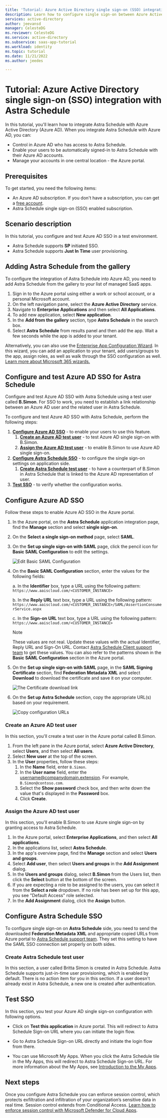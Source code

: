 ```yaml
---
title: 'Tutorial: Azure Active Directory single sign-on (SSO) integration with Astra Schedule'
description: Learn how to configure single sign-on between Azure Active Directory and Astra Schedule.
services: active-directory
author: jeevansd
manager: CelesteDG
ms.reviewer: CelesteDG
ms.service: active-directory
ms.subservice: saas-app-tutorial
ms.workload: identity
ms.topic: tutorial
ms.date: 11/21/2022
ms.author: jeedes

---
```


# Tutorial: Azure Active Directory single sign-on (SSO) integration with Astra Schedule

In this tutorial, you'll learn how to integrate Astra Schedule with Azure Active Directory (Azure AD). When you integrate Astra Schedule with Azure AD, you can:

* Control in Azure AD who has access to Astra Schedule.
* Enable your users to be automatically signed-in to Astra Schedule with their Azure AD accounts.
* Manage your accounts in one central location - the Azure portal.

## Prerequisites

To get started, you need the following items:

* An Azure AD subscription. If you don't have a subscription, you can get a [free account](https://azure.microsoft.com/free/).
* Astra Schedule single sign-on (SSO) enabled subscription.

## Scenario description

In this tutorial, you configure and test Azure AD SSO in a test environment.

* Astra Schedule supports **SP** initiated SSO.
* Astra Schedule supports **Just In Time** user provisioning.

## Adding Astra Schedule from the gallery

To configure the integration of Astra Schedule into Azure AD, you need to add Astra Schedule from the gallery to your list of managed SaaS apps.

1. Sign in to the Azure portal using either a work or school account, or a personal Microsoft account.
1. On the left navigation pane, select the **Azure Active Directory** service.
1. Navigate to **Enterprise Applications** and then select **All Applications**.
1. To add new application, select **New application**.
1. In the **Add from the gallery** section, type **Astra Schedule** in the search box.
1. Select **Astra Schedule** from results panel and then add the app. Wait a few seconds while the app is added to your tenant.

 Alternatively, you can also use the [Enterprise App Configuration Wizard](https://portal.office.com/AdminPortal/home?Q=Docs#/azureadappintegration). In this wizard, you can add an application to your tenant, add users/groups to the app, assign roles, as well as walk through the SSO configuration as well. [Learn more about Microsoft 365 wizards.](/microsoft-365/admin/misc/azure-ad-setup-guides)


## Configure and test Azure AD SSO for Astra Schedule

Configure and test Azure AD SSO with Astra Schedule using a test user called **B.Simon**. For SSO to work, you need to establish a link relationship between an Azure AD user and the related user in Astra Schedule.

To configure and test Azure AD SSO with Astra Schedule, perform the following steps:

1. **[Configure Azure AD SSO](#configure-azure-ad-sso)** - to enable your users to use this feature.
    1. **[Create an Azure AD test user](#create-an-azure-ad-test-user)** - to test Azure AD single sign-on with B.Simon.
    1. **[Assign the Azure AD test user](#assign-the-azure-ad-test-user)** - to enable B.Simon to use Azure AD single sign-on.
1. **[Configure Astra Schedule SSO](#configure-astra-schedule-sso)** - to configure the single sign-on settings on application side.
    1. **[Create Astra Schedule test user](#create-astra-schedule-test-user)** - to have a counterpart of B.Simon in Astra Schedule that is linked to the Azure AD representation of user.
1. **[Test SSO](#test-sso)** - to verify whether the configuration works.

## Configure Azure AD SSO

Follow these steps to enable Azure AD SSO in the Azure portal.

1. In the Azure portal, on the **Astra Schedule** application integration page, find the **Manage** section and select **single sign-on**.
1. On the **Select a single sign-on method** page, select **SAML**.
1. On the **Set up single sign-on with SAML** page, click the pencil icon for **Basic SAML Configuration** to edit the settings.

   ![Edit Basic SAML Configuration](common/edit-urls.png)

1. On the **Basic SAML Configuration** section, enter the values for the following fields:

    a. In the **Identifier** box, type a URL using the following pattern:
    `https://www.aaiscloud.com/<CUSTOMER_INSTANCE>`

    b. In the **Reply URL** text box, type a URL using the following pattern:
    `https://www.aaiscloud.com/<CUSTOMER_INSTANCE>/SAML/AssertionConsumerService.aspx`
    
    c. In the **Sign-on URL** text box, type a URL using the following pattern:
    `https://www.aaiscloud.com/<CUSTOMER_INSTANCE>`

	> [!NOTE]
	> These values are not real. Update these values with the actual Identifier, Reply URL and Sign-On URL. Contact [Astra Schedule Client support team](https://help.adastra.live) to get these values. You can also refer to the patterns shown in the **Basic SAML Configuration** section in the Azure portal.

1. On the **Set up single sign-on with SAML** page, in the **SAML Signing Certificate** section,  find **Federation Metadata XML** and select **Download** to download the certificate and save it on your computer.

	![The Certificate download link](common/metadataxml.png)

1. On the **Set up Astra Schedule** section, copy the appropriate URL(s) based on your requirement.

	![Copy configuration URLs](common/copy-configuration-urls.png)

### Create an Azure AD test user

In this section, you'll create a test user in the Azure portal called B.Simon.

1. From the left pane in the Azure portal, select **Azure Active Directory**, select **Users**, and then select **All users**.
1. Select **New user** at the top of the screen.
1. In the **User** properties, follow these steps:
   1. In the **Name** field, enter `B.Simon`.  
   1. In the **User name** field, enter the username@companydomain.extension. For example, `B.Simon@contoso.com`.
   1. Select the **Show password** check box, and then write down the value that's displayed in the **Password** box.
   1. Click **Create**.

### Assign the Azure AD test user

In this section, you'll enable B.Simon to use Azure single sign-on by granting access to Astra Schedule.

1. In the Azure portal, select **Enterprise Applications**, and then select **All applications**.
1. In the applications list, select **Astra Schedule**.
1. In the app's overview page, find the **Manage** section and select **Users and groups**.
1. Select **Add user**, then select **Users and groups** in the **Add Assignment** dialog.
1. In the **Users and groups** dialog, select **B.Simon** from the Users list, then click the **Select** button at the bottom of the screen.
1. If you are expecting a role to be assigned to the users, you can select it from the **Select a role** dropdown. If no role has been set up for this app, you see "Default Access" role selected.
1. In the **Add Assignment** dialog, click the **Assign** button.

## Configure Astra Schedule SSO

To configure single sign-on on **Astra Schedule** side, you need to send the downloaded **Federation Metadata XML** and appropriate copied URLs from Azure portal to [Astra Schedule support team](mailto:cloudoperations@aais.com). They set this setting to have the SAML SSO connection set properly on both sides.

### Create Astra Schedule test user

In this section, a user called Britta Simon is created in Astra Schedule. Astra Schedule supports just-in-time user provisioning, which is enabled by default. There is no action item for you in this section. If a user doesn't already exist in Astra Schedule, a new one is created after authentication.

## Test SSO 

In this section, you test your Azure AD single sign-on configuration with following options. 

* Click on **Test this application** in Azure portal. This will redirect to Astra Schedule Sign-on URL where you can initiate the login flow. 

* Go to Astra Schedule Sign-on URL directly and initiate the login flow from there.

* You can use Microsoft My Apps. When you click the Astra Schedule tile in the My Apps, this will redirect to Astra Schedule Sign-on URL. For more information about the My Apps, see [Introduction to the My Apps](https://support.microsoft.com/account-billing/sign-in-and-start-apps-from-the-my-apps-portal-2f3b1bae-0e5a-4a86-a33e-876fbd2a4510).


## Next steps

Once you configure Astra Schedule you can enforce session control, which protects exfiltration and infiltration of your organization’s sensitive data in real time. Session control extends from Conditional Access. [Learn how to enforce session control with Microsoft Defender for Cloud Apps](/cloud-app-security/proxy-deployment-any-app).
